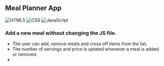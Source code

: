 ## Meal Planner App

 ![HTML5](https://img.shields.io/badge/-HTML5-333333?style=flat&logo=HTML5)
  ![CSS](https://img.shields.io/badge/-CSS-333333?style=flat&logo=CSS3&logoColor=1572B6)
  ![JavaScript](https://img.shields.io/badge/-JavaScript-333333?style=flat&logo=javascript)

### Add a new meal without changing the JS file.

* The user can add, remove meals and cross off items from the list.
* The number of servings and price is uptated whenever a meal is added or removed.
* 
